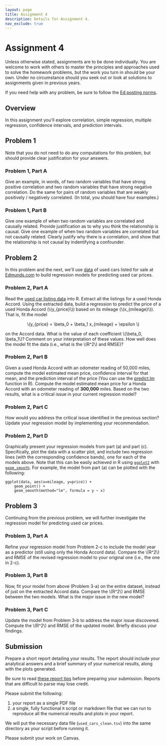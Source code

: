 ```yaml
---
layout: page
title: Assignment 4
description: Details for Assignment 4.
nav_exclude: true
---
```

<head>
	<script src="https://cdn.mathjax.org/mathjax/latest/MathJax.js?config=TeX-AMS-MML_HTMLorMML" type="text/javascript"></script>
</head>

# Assignment 4

Unless otherwise stated, assignments are to be done individually.
You are welcome to work with others to master the principles and approaches used to
solve the homework problems, but the work you turn in should be your own.
Under no circumstance should you seek out or look at solutions to assignments given in previous years.

If you need help with any problem, be sure to follow the [Ed posting norms](../ed_tips).

## Overview

In this assignment you'll explore correlation, simple regression, multiple regression, confidence intervals, and prediction intervals.

## Problem 1

<p>
    Note that you do not need to do any computations for this problem,
    but should provide clear justification for your answers.
</p>

### Problem 1, Part A

Give an example, in words, of two random variables that have strong positive
correlation and two random variables that have strong negative correlation.
Do the same for pairs of random variables that are weakly positively / negatively correlated.
(In total, you should have four examples.)

### Problem 1, Part B

Give one example of when two random variables are correlated and
causally related.
Provide justification as to why you think the relationship is causal.
Give one example of when two random variables are correlated but not
causally related. Clearly justify why there is a correlation, and
show that the relationship is not causal by indentifying a confounder.


## Problem 2

<p>
    In this problem and the next, we'll use
    <a href="../assets/hw5/used_cars_clean.tsv">data</a> of used cars listed for
    sale at <a href="http://www.edmunds.com/" target="_blank">
    Edmunds.com</a> to build regression models for predicting used car prices.
</p>

### Problem 2, Part A

<p>
Read the <a href="../assets/hw5/used_cars_clean.tsv">used car listing data</a>
into R.
Extract all the listings for a used Honda Accord. Using the extracted
data, build a regression to predict the price of a used Honda Accord
(\(y_{price}\)) based on its mileage (\(x_{mileage}\)). That is, fit the
model 
</p>

<p align="center">
    \(y_{price} = \beta_0 + \beta_1 x_{mileage} + \epsilon \)
</p>

<p>
on the Accord data.
What is the value of each coefficient \(\beta_0, \beta_1\)? Comment on
your interpretation of these values. How well does the model fit the
data (i.e., what is the \(R^2\) and RMSE)?
</p>

### Problem 2, Part B

Given a used Honda Accord with an odometer reading of 50,000 miles,
compute the model estimated mean price, confidence
interval for that mean, and the prediction interval of the price (You can use the
<a href="https://stat.ethz.ch/R-manual/R-patched/library/stats/html/predict.lm.html" class="code">
    predict.lm</a> function in <span class="code">R</span>).
Compute the model estimated mean price for a Honda Accord with an
odometer reading of <strong>300,000</strong> miles.
Based on the two results, what is a critical issue in your
current regression model?

### Problem 2, Part C

How would you address the critical issue identified in the previous
section? Update your regression model by implementing your
recommendation.

### Problem 2, Part D

Graphically present your regression models from part (a) and part (c). Specifically, plot the data with
a scatter plot, and include two regression lines (with the corresponding confidence bands), one
for each of the models above.
Note that this can be easily achieved in R using
<a href="http://ggplot2.org/">`ggplot2`</a> with
<a href="http://docs.ggplot2.org/0.9.3.1/geom_smooth.html">`geom_smooth`</a>.
For example, the model from part (a) can be plotted with the following:

```
ggplot(data, aes(x=mileage, y=price)) +  
    geom_point() + 
    geom_smooth(method="lm", formula = y ~ x)
```

## Problem 3

<p>
    Continuing from the previous problem, we will further investigate the
    regression model for predicting used car prices.
</p>

### Problem 3, Part A

<p>
Refine your regression model from Problem 2-c to include the model year as a predictor (still
using only the Honda Accord data).
Compare the \(R^2\) and RMSE of the revised regression model to your original one (i.e., the one in 2-c).
</p>

### Problem 3, Part B

<p>
Now, fit your model from above (Problem 3-a) on
the entire dataset, instead of just on the extracted Accord data.
Compare the \(R^2\) and RMSE between the two models. What is the major issue in
the new model?
</p>

### Problem 3, Part C

<p>
Update the model from Problem 3-b to address the major issue discovered.
Compute the \(R^2\) and RMSE of the updated model.
Briefly discuss your findings.
</p>

## Submission

Prepare a short report detailing your results. The report should include
your analytical answers and a brief summary of your numerical results, along
with the plots generated.

Be sure to read [these report tips](report_tips.md) before preparing your submission. 
Reports that are difficult to parse may lose credit. 

Please submit the following:
1. your report as a single PDF file
2. a single, fully functional `R` script or markdown file that we can run to reproduce all the numerical results and plots in your report.

We will put the necessary data file (`used_cars_clean.tsv`) into the same directory as your script before running it.

Please submit your work on Canvas.

